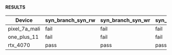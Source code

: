 #### RESULTS


| Device        | syn_branch_syn_rw   | syn_branch_syn_wr   | syn_branch_syn_ww   | syn_lock_step_rw   | syn_lock_step_wr   | syn_lock_step_ww   | syn_subgroup_op_rw   | syn_subgroup_op_wr   | syn_subgroup_op_ww   | syn_memory_converge_ww   |   syn_memory_converge_ra |
|---------------|---------------------|---------------------|---------------------|--------------------|--------------------|--------------------|----------------------|----------------------|----------------------|--------------------------|--------------------------|
| pixel_7a_mali | fail                | fail                | fail                | fail               | fail               | fail               | fail                 | fail                 | fail                 | fail                     |                      nan |
| one_plus_11   | fail                | fail                | fail                | nan                | nan                | nan                | nan                  | nan                  | nan                  | nan                      |                      nan |
| rtx_4070      | pass                | pass                | pass                | pass               | pass               | pass               | pass                 | pass                 | pass                 | fail                     |                      nan |